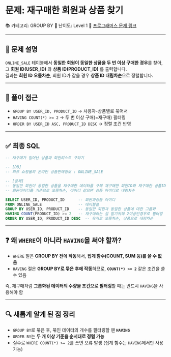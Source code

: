 # 문제: 재구매한 회원과 상품 찾기
📚 카테고리: GROUP BY
🧩 난이도: Level 1
🔗 [프로그래머스 문제 링크](https://school.programmers.co.kr/learn/courses/30/lessons/131536)

---

## 📄 문제 설명

`ONLINE_SALE` 테이블에서 **동일한 회원이 동일한 상품을 두 번 이상 구매한 경우**를 찾아,  
그 **회원 ID(USER_ID)** 와 **상품 ID(PRODUCT_ID)** 를 출력합니다.  
결과는 **회원 ID 오름차순**, 회원 ID가 같을 경우 **상품 ID 내림차순**으로 정렬합니다.

---

## 🧠 풀이 접근

- `GROUP BY USER_ID, PRODUCT_ID` → 사용자-상품별로 묶어서
- `HAVING COUNT(*) >= 2` → 두 번 이상 구매(=재구매) 필터링
- `ORDER BY USER_ID ASC, PRODUCT_ID DESC` → 정렬 조건 반영

---

## ✅ 최종 SQL

```sql
-- 재구매가 일어난 상품과 회원리스트 구하기

-- [DB]
-- 의류 쇼핑몰의 온라인 상품판매정보 : ONLINE_SALE

-- [문제]
-- 동일한 회원이 동일한 상품을 재구매한 데이터를 구해 재구매한 회원ID와 재구매한 상품ID 조회
-- 회원아이디를 기준으로 오름차순, 아이디 같으면 상품 아이디로 내림차순

SELECT USER_ID, PRODUCT_ID      -- 회원과상품 아이디
FROM ONLINE_SALE                -- 테이블블
GROUP BY USER_ID, PRODUCT_ID    -- 동일한 회원과 동일한 상품에 대한 그룹화
HAVING COUNT(PRODUCT_ID) >= 2   -- 재구매라는 걸 알기위해 2이상인경우로 필터링 
ORDER BY USER_ID, PRODUCT_ID DESC  -- 유저로 오름차순, 상품으로 내림차순
```

---

## ❓ 왜 `WHERE`이 아니라 `HAVING`을 써야 할까?

- `WHERE` 절은 **GROUP BY 전에 작동**해서, **집계 함수(COUNT, SUM 등)를 쓸 수 없음**
- `HAVING` 절은 **GROUP BY로 묶은 후에 작동**하므로, **`COUNT(*) >= 2`** 같은 조건을 쓸 수 있음

즉, 재구매처럼 **그룹화된 데이터의 수량을 조건으로 필터링**할 때는 반드시 `HAVING`을 사용해야 함

---

## 🔍 새롭게 알게 된 점 정리

- `GROUP BY`로 묶은 후, 묶인 데이터의 개수를 필터링할 땐 **`HAVING`**
- `ORDER BY`는 **두 개 이상 기준을 순서대로 정렬 가능**
- 실수로 `WHERE COUNT(*) >= 2`를 쓰면 오류 발생 (집계 함수는 `HAVING`에서만 사용 가능)